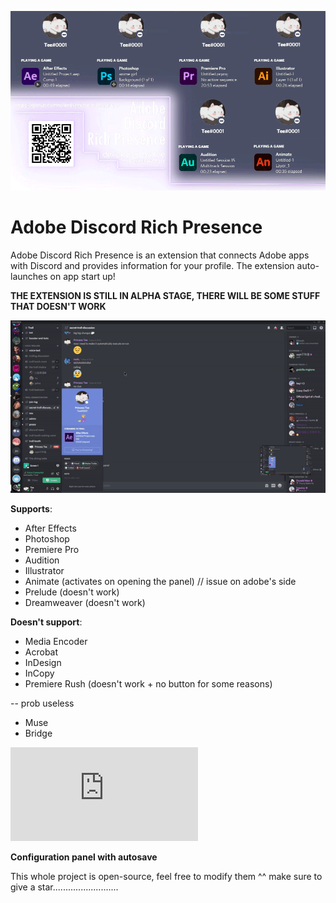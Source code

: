 ![](demo/demo.gif)
# Adobe Discord Rich Presence

Adobe Discord Rich Presence is an extension that connects Adobe apps with Discord and provides information for your profile. The extension auto-launches on app start up!

**THE EXTENSION IS STILL IN ALPHA STAGE, THERE WILL BE SOME STUFF THAT DOESN'T WORK**

![](demo/preview.gif)

**Supports**:
- After Effects
- Photoshop
- Premiere Pro
- Audition
- Illustrator
- Animate (activates on opening the panel) // issue on adobe's side
- Prelude (doesn't work)
- Dreamweaver (doesn't work)

**Doesn't support**:
- Media Encoder
- Acrobat
- InDesign
- InCopy
- Premiere Rush (doesn't work + no button for some reasons)

-- prob useless
- Muse
- Bridge

![Installation guide](https://github.com/lolitee/adobe-discord-rpc/blob/master/GUIDE.md)

**Configuration panel with autosave**

This whole project is open-source, feel free to modify them ^^
make sure to give a star..........................
